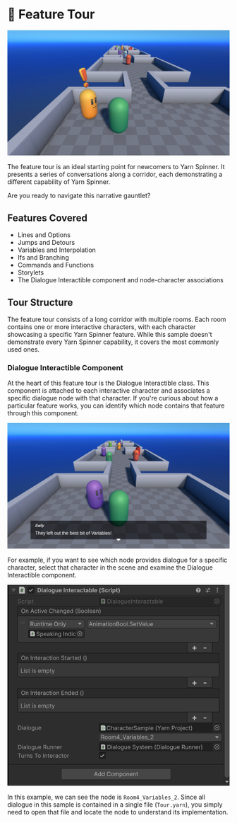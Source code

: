 # 🚧 Feature Tour

![The feature tour](../../../.gitbook/assets/gauntlet-01.png)

The feature tour is an ideal starting point for newcomers to Yarn Spinner. It presents a series of conversations along a corridor, each demonstrating a different capability of Yarn Spinner. 

Are you ready to navigate this narrative gauntlet?

## Features Covered

- Lines and Options
- Jumps and Detours
- Variables and Interpolation
- Ifs and Branching
- Commands and Functions
- Storylets
- The Dialogue Interactible component and node-character associations

## Tour Structure

The feature tour consists of a long corridor with multiple rooms. Each room contains one or more interactive characters, with each character showcasing a specific Yarn Spinner feature. While this sample doesn't demonstrate every Yarn Spinner capability, it covers the most commonly used ones.

### Dialogue Interactible Component

At the heart of this feature tour is the Dialogue Interactible class. This component is attached to each interactive character and associates a specific dialogue node with that character. If you're curious about how a particular feature works, you can identify which node contains that feature through this component.

![Sally talking about variables](../../../.gitbook/assets/gauntlet-02.png)

For example, if you want to see which node provides dialogue for a specific character, select that character in the scene and examine the Dialogue Interactible component.

![Sally's dialogue interactible component](../../../.gitbook/assets/gauntlet-03.png)

In this example, we can see the node is `Room4_Variables_2`. Since all dialogue in this sample is contained in a single file (`Tour.yarn`), you simply need to open that file and locate the node to understand its implementation.